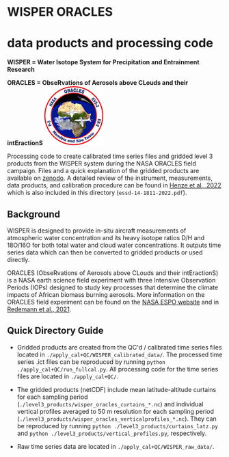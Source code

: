 # WISPER ORACLES 
# data products and processing code
**WISPER = Water Isotope System for Precipitation and Entrainment Research**

**ORACLES = ObseRvations of Aerosols above CLouds and their intEractionS** ![test embed](./NASA_ORACLES_logo.png)

Processing code to create calibrated time series files and gridded level 3 products from the WISPER 
system during the NASA ORACLES field campaign. Files and a quick explanation of the gridded products are 
available on [zenodo](https://doi.org/10.5281/zenodo.5748368). A detailed review of the 
instrument, measurements, data products, and calibration procedure can be found in 
[Henze et al., 2022](https://doi.org/10.5194/essd-14-1811-2022) which is also included in this 
directory (```essd-14-1811-2022.pdf```).

## Background

WISPER is designed to provide in-situ aircraft 
measurements of atmospheric water concentration and its heavy isotope ratios D/H and 
18O/16O for both total water and cloud water concentrations. It outputs time series 
data which can then be converted to gridded products or used directly.

ORACLES (ObseRvations of Aerosols above CLouds and their intEractionS) is a NASA earth 
science field experiment with three Intensive Observation Periods (IOPs) designed to study 
key processes that determine the climate impacts of African biomass burning aerosols. 
More information on the ORACLES field experiment can be found on the 
[NASA ESPO website](https://espo.nasa.gov/oracles/content/ORACLES) and in 
[Redemann et al., 2021](https://doi.org/10.5194/acp-21-1507-2021).

## Quick Directory Guide

* Gridded products are created from the QC'd / calibrated time series files located in 
```./apply_cal+QC/WISPER_calibrated_data/```. The processed time series .ict files can be reproduced 
by running ```python ./apply_cal+QC/run_fullcal.py```. All processing code for the time series files 
are located in ```./apply_cal+QC/```.

* The gridded products (netCDF) include mean latitude-altitude curtains for each sampling period 
(```./level3_products/wisper_oracles_curtains_*.nc```) and individual vertical profiles 
averaged to 50 m resolution for each sampling period (```./level3_products/wisper_oracles_verticalprofiles_*.nc```). 
They can be reproduced by running ```python ./level3_products/curtains_latz.py``` and 
```python ./level3_products/vertical_profiles.py```, respectively.

* Raw time series data are located in ```./apply_cal+QC/WISPER_raw_data/```.
